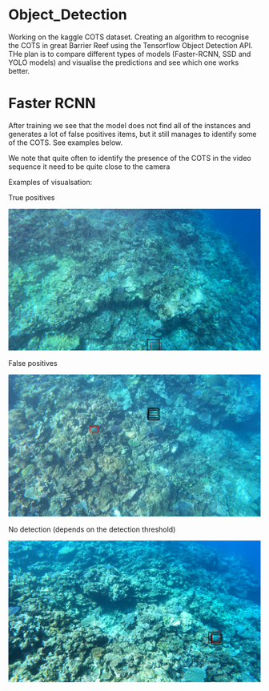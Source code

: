 # Object_Detection

Working on the kaggle COTS dataset. Creating an algorithm to recognise the COTS in great Barrier Reef using the Tensorflow Object Detection API. THe plan is to compare different types of models (Faster-RCNN, SSD and YOLO models) and visualise the predictions and see which one works better.

# Faster RCNN

After training we see that the model does not find all of the instances and generates a lot of false positives items, but it still manages to identify some of the COTS. See examples below.

We note that quite often to identify the presence of the COTS in the video sequence it need to be quite close to the camera

Examples of visualsation:

True positives

![faster RCNN tp](docs/images/faster_RCNN/detection_Faster_RCNN_77_tp.png) 

False positives

![false positives](docs/images/faster_RCNN/detection_Faster_RCNN_442_fp.png)

No detection (depends on the detection threshold)

![no detection](docs/images/faster_RCNN/detection_Faster_RCNN_273.png)
